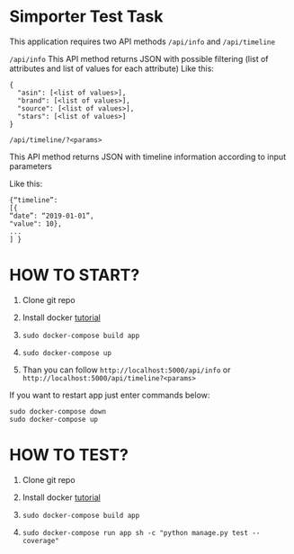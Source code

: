 # Simporter Test Task 

This application requires two API methods `/api/info` and `/api/timeline`

`/api/info` 
This API method returns JSON with possible filtering (list of attributes and list of values for each attribute)
Like this:
``` 
{
  "asin": [<list of values>], 
  "brand": [<list of values>], 
  "source": [<list of values>], 
  "stars": [<list of values>]
}
```

`/api/timeline/?<params>`

This API method returns JSON with timeline information according to input parameters

Like this:

```
{“timeline”: 
[{
“date”: “2019-01-01”, 
"value": 10}, 
... 
] }

```

# HOW TO START?

1. Clone git repo 

2. Install docker [tutorial](https://docs.docker.com/engine/install/ubuntu/)
3. `sudo docker-compose build app`
4. `sudo docker-compose up`
5.  Than you can follow `http://localhost:5000/api/info` or `http://localhost:5000/api/timeline?<params>`

If you want to restart app just enter commands below:

```
sudo docker-compose down
sudo docker-compose up
```

# HOW TO TEST?

1. Clone git repo 

2. Install docker [tutorial](https://docs.docker.com/engine/install/ubuntu/)
3. `sudo docker-compose build app`
4. `sudo docker-compose run app sh -c "python manage.py test --coverage"`





